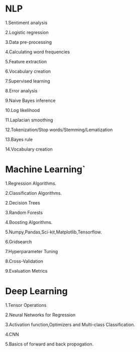 # NLP
1.Sentiment analysis

2.Logistic regression

3.Data pre-processing

4.Calculating word frequencies

5.Feature extraction

6.Vocabulary creation

7.Supervised learning

8.Error analysis

9.Naive Bayes inference

10.Log likelihood

11.Laplacian smoothing

12.Tokenization/Stop words/Stemming/Lematization

13.Bayes rule

14.Vocabulary creation

# Machine Learning`
 1.Regression Algorithms.
 
 2.Classification Algorithms.
 
 2.Decision Trees
 
 3.Random Forests
 
 4.Boosting Algorithms.
 
 5.Numpy,Pandas,Sci-kit,Matplotlib,Tensorflow.
 
 6.Gridsearch
 
 7.Hyperparameter Tuning
 
 8.Cross-Validation
 
 9.Evaluation Metrics

# Deep Learning
 1.Tensor Operations
 
 2.Neural Networks for Regression
 
 3.Activation function,Optimizers and Multi-class Classification.
 
 4.CNN
 
 5.Basics of forward and back propogation.
